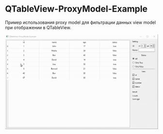 # QTableView-ProxyModel-Example

Пример использования proxy model для фильтрации данных view model при отображении в QTableView.

![alt text](../../doc/QTableView-ProxyModel-Example.gif)

